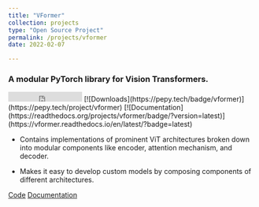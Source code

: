 ```yaml
---
title: "VFormer"
collection: projects
type: "Open Source Project"
permalink: /projects/vformer
date: 2022-02-07

---
```


### A modular PyTorch library for Vision Transformers.

<iframe src="https://ghbtns.com/github-btn.html?user=sforaidl&repo=vformer&type=star&count=true" frameborder="0" scrolling="0" width="150" height="20" title="GitHub"></iframe> [![Downloads](https://pepy.tech/badge/vformer)](https://pepy.tech/project/vformer) 
[![Documentation](https://readthedocs.org/projects/vformer/badge/?version=latest)](https://vformer.readthedocs.io/en/latest/?badge=latest)



- Contains implementations of prominent ViT architectures broken down into modular components like encoder, attention mechanism, and decoder.

- Makes it easy to develop custom models by composing components of different architectures.

[Code](https://github.com/sforaidl/vformer) [Documentation](https://vformer.readthedocs.io/)